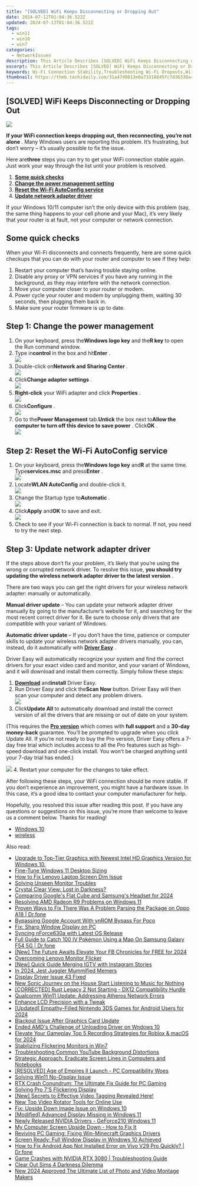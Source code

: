 ```yaml
---
title: "[SOLVED] WiFi Keeps Disconnecting or Dropping Out"
date: 2024-07-12T01:04:36.522Z
updated: 2024-07-13T01:04:36.522Z
tags:
  - win11
  - win10
  - win7
categories:
  - NetworkIssues
description: This Article Describes [SOLVED] WiFi Keeps Disconnecting or Dropping Out
excerpt: This Article Describes [SOLVED] WiFi Keeps Disconnecting or Dropping Out
keywords: Wi-Fi Connection Stability,Troubleshooting Wi-Fi Dropouts,Wi-Fi Connection Issues Solved,Resolving Wi-Fi Disconnections,Stable Wi-Fi Tips,Preventing Wi-Fi Drops,Expert Fix for Wi-Fi Dropouts
thumbnail: https://thmb.techidaily.com/31a47d0813e0a73316845fc7d36338a492235a7e4fd705568291b1b8a09d30a6.jpg
---
```


## [SOLVED] WiFi Keeps Disconnecting or Dropping Out

![](https://images.drivereasy.com/wp-content/uploads/2016/11/no-network-connection.png)

 **If your WiFi connection keeps dropping out, then reconnecting, you’re not alone** . Many Windows users are reporting this problem. It’s frustrating, but don’t worry – it’s usually possible to fix the issue.

 Here are**three** steps you can try to get your WiFi connection stable again. Just work your way through the list until your problem is resolved.

1. **[Some quick checks](#check)**
2. **[Change the power management setting](#s1)**
3. **[Reset the Wi-Fi AutoConfig service](#s2)**
4. **[Update network adapter driver](#s3)**

 If your Windows 10/11 computer isn’t the only device with this problem (say, the same thing happens to your cell phone and your Mac), it’s very likely that your router is at fault, not your computer or network connection.

## Some quick checks

 When your Wi-Fi disconnects and connects frequently, here are some quick checkups that you can do with your router and computer to see if they help:

1. Restart your computer that’s having trouble staying online.
2. Disable any proxy or VPN services if you have any running in the background, as they may interfere with the network connection.
3. Move your computer closer to your router or modem.
4. Power cycle your router and modem by unplugging them, waiting 30 seconds, then plugging them back in.
5. Make sure your router firmware is up to date.

## Step 1: Change the power management

1. On your keyboard, press the**Windows logo key** and the**R key** to open the Run command window.
2. Type in**control** in the box and hit**Enter** .  
![](https://images.drivereasy.com/wp-content/uploads/2019/04/win-11-run-control-panel.jpg)
3. Double-click on**Network and Sharing Center** .  
![](https://images.drivereasy.com/wp-content/uploads/2019/04/win-11-control-panel-network-and-sharing-center.jpg)
4. Click**Change adapter settings** .  
![](https://images.drivereasy.com/wp-content/uploads/2017/04/2019-11-01_10-25-29.jpg)
5. **Right-click** your WiFi adapter and click **Properties** .  
![](https://images.drivereasy.com/wp-content/uploads/2017/04/2019-11-01_10-27-14.jpg)
6. Click**Configure** .  
![](https://images.drivereasy.com/wp-content/uploads/2017/04/2019-11-01_10-42-21.jpg)
7. Go to the**Power Management** tab.**Untick** the box next to**Allow the computer to turn off this device to save power** . Click**OK** .  
![](https://images.drivereasy.com/wp-content/uploads/2017/04/2019-11-01_10-46-42.jpg)

## Step 2: Reset the Wi-Fi AutoConfig service

1. On your keyboard, press the**Windows logo key** and**R** at the same time. Type**services.msc** and press**Enter** .  
![](https://images.drivereasy.com/wp-content/uploads/2017/04/2019-11-01_10-48-47.jpg)
2. Locate**WLAN AutoConfig** and double-click it.  
![](https://images.drivereasy.com/wp-content/uploads/2017/04/2019-11-01_10-51-55.jpg)
3. Change the Startup type to**Automatic** .  
![](https://images.drivereasy.com/wp-content/uploads/2017/04/2019-11-01_10-53-00-1.jpg)
4. Click**Apply** and**OK** to save and exit.  
![](https://images.drivereasy.com/wp-content/uploads/2017/04/2019-11-01_10-54-11.jpg)
5. Check to see if your Wi-Fi connection is back to normal. If not, you need to try the next step.

## Step 3: Update network adapter driver

 If the steps above don’t fix your problem, it’s likely that you’re using the wrong or corrupted network driver. To resolve this issue, **you should try updating the wireless network adapter driver to the latest version** .

 There are two ways you can get the right drivers for your wireless network adapter: manually or automatically.

**Manual driver update** – You can update your network adapter driver manually by going to the manufacturer’s website for it, and searching for the most recent correct driver for it. Be sure to choose only drivers that are compatible with your variant of Windows.

**Automatic driver update** – If you don’t have the time, patience or computer skills to update your wireless network adapter drivers manually, you can, instead, do it automatically with **[Driver Easy](https://tools.techidaily.com/drivereasy/download/)**  .

 Driver Easy will automatically recognize your system and find the correct drivers for your exact video card and monitor, and your variant of Windows, and it will download and install them correctly. Simply follow these steps:

1. **[Download](https://tools.techidaily.com/drivereasy/download/)**  and**install** Driver Easy.
2. Run Driver Easy and click the**Scan Now** button. Driver Easy will then scan your computer and detect any problem drivers.  
![](https://www.drivereasy.com/wp-content/uploads/2020/10/6_0_scan-now.jpg)
3. Click**Update All** to automatically download and install the correct version of all the drivers that are missing or out of date on your system.  

 (This requires the **[Pro version](https://tools.techidaily.com/drivereasy/download/)**  which comes with **full support**  and a **30-day money-back**  guarantee. You’ll be prompted to upgrade when you click Update All. If you’re not ready to buy the Pro version, Driver Easy offers a 7-day free trial which includes access to all the Pro features such as high-speed download and one-click install. You won’t be charged anything until your 7-day trial has ended.)  

![](https://www.drivereasy.com/wp-content/uploads/2017/10/de-update-all-wireless-6.0.jpg)
4. Restart your computer for the changes to take effect.

 After following these steps, your WiFi connection should be more stable. If you don’t experience an improvement, you might have a hardware issue. In this case, it’s a good idea to contact your computer manufacturer for help.

 Hopefully, you resolved this issue after reading this post. If you have any questions or suggestions on this issue, you’re more than welcome to leave us a comment below. Thanks for reading!

* [Windows 10](https://tools.techidaily.com/drivereasy/download/)
* [wireless](https://tools.techidaily.com/drivereasy/download/)

<ins class="adsbygoogle"
     style="display:block"
     data-ad-format="autorelaxed"
     data-ad-client="ca-pub-7571918770474297"
     data-ad-slot="1223367746"></ins>



<ins class="adsbygoogle"
     style="display:block"
     data-ad-client="ca-pub-7571918770474297"
     data-ad-slot="8358498916"
     data-ad-format="auto"
     data-full-width-responsive="true"></ins>



<span class="atpl-alsoreadstyle">Also read:</span>
<div><ul>
<li><a href="https://network-issues.techidaily.com/upgrade-to-top-tier-graphics-with-newest-intel-hd-graphics-version-for-windows-10/"><u>Upgrade to Top-Tier Graphics with Newest Intel HD Graphics Version for Windows 10.</u></a></li>
<li><a href="https://network-issues.techidaily.com/fine-tune-windows-11-desktop-sizing/"><u>Fine-Tune Windows 11 Desktop Sizing</u></a></li>
<li><a href="https://network-issues.techidaily.com/how-to-fix-lenovo-laptop-screen-dim-issue/"><u>How to Fix Lenovo Laptop Screen Dim Issue</u></a></li>
<li><a href="https://network-issues.techidaily.com/solving-unseen-monitor-troubles/"><u>Solving Unseen Monitor Troubles</u></a></li>
<li><a href="https://network-issues.techidaily.com/crystal-clear-view-lost-in-darkness/"><u>Crystal Clear View: Lost in Darkness?</u></a></li>
<li><a href="https://fox-glue.techidaily.com/comparing-googles-flat-cube-and-samsungs-headset-for-2024/"><u>Comparing Google's Flat Cube and Samsung's Headset for 2024</u></a></li>
<li><a href="https://network-issues.techidaily.com/resolving-amd-radeon-r9-problems-on-windows-11/"><u>Resolving AMD Radeon R9 Problems on Windows 11</u></a></li>
<li><a href="https://fix-guide.techidaily.com/proven-ways-to-fix-there-was-a-problem-parsing-the-package-on-oppo-a18-drfone-by-drfone-fix-android-problems-fix-android-problems/"><u>Proven Ways to Fix There Was A Problem Parsing the Package on Oppo A18 | Dr.fone</u></a></li>
<li><a href="https://easy-unlock-android.techidaily.com/bypassing-google-account-with-vnrom-bypass-for-poco-by-drfone-android/"><u>Bypassing Google Account With vnROM Bypass For Poco</u></a></li>
<li><a href="https://network-issues.techidaily.com/fix-sharp-window-display-on-pc/"><u>Fix: Sharp Window Display on PC</u></a></li>
<li><a href="https://network-issues.techidaily.com/syncing-nforce630a-with-latest-os-release/"><u>Syncing nForce630a with Latest OS Release</u></a></li>
<li><a href="https://change-location.techidaily.com/full-guide-to-catch-100-iv-pokemon-using-a-map-on-samsung-galaxy-f54-5g-drfone-by-drfone-virtual-android/"><u>Full Guide to Catch 100 IV Pokémon Using a Map On Samsung Galaxy F54 5G | Dr.fone</u></a></li>
<li><a href="https://facebook-video-content.techidaily.com/new-the-future-awaits-elevate-your-fb-chronicles-for-free-for-2024/"><u>[New] The Future Awaits  Elevate Your FB Chronicles for FREE for 2024</u></a></li>
<li><a href="https://network-issues.techidaily.com/overcoming-lenovo-monitor-flicker/"><u>Overcoming Lenovo Monitor Flicker</u></a></li>
<li><a href="https://instagram-video-files.techidaily.com/new-quick-guide-merging-igtv-with-instagram-stories/"><u>[New] Quick Guide  Merging IGTV with Instagram Stories</u></a></li>
<li><a href="https://extra-support.techidaily.com/in-2024-jest-juggler-mummified-memers/"><u>In 2024, Jest Juggler  Mummified Memers</u></a></li>
<li><a href="https://network-issues.techidaily.com/display-driver-issue-43-fixed/"><u>Display Driver Issue 43 Fixed</u></a></li>
<li><a href="https://sound-optimizing.techidaily.com/new-sonic-journey-on-the-house-start-listening-to-music-for-nothing/"><u>New Sonic Journey on the House Start Listening to Music for Nothing</u></a></li>
<li><a href="https://network-issues.techidaily.com/corrected-rust-legacy-2-not-starting-dx12-compatibility-hurdle/"><u>[CORRECTED] Rust Legacy 2 Not Starting - DX12 Compatibility Hurdle</u></a></li>
<li><a href="https://network-issues.techidaily.com/qualcomm-win11-update-addressing-atheros-network-errors/"><u>Qualcomm Win11 Update: Addressing Atheros Network Errors</u></a></li>
<li><a href="https://network-issues.techidaily.com/enhance-lcd-precision-with-a-tweak/"><u>Enhance LCD Precision with a Tweak</u></a></li>
<li><a href="https://screen-mirroring-recording.techidaily.com/updated-empathy-filled-nintendo-3ds-games-for-android-users-for-2024/"><u>[Updated] Empathy-Filled Nintendo 3DS Games for Android Users for 2024</u></a></li>
<li><a href="https://network-issues.techidaily.com/blackout-issue-after-graphics-card-update/"><u>Blackout Issue After Graphics Card Update</u></a></li>
<li><a href="https://network-issues.techidaily.com/ended-amds-challenge-of-unloading-driver-on-wndows-10/"><u>Ended AMD's Challenge of Unloading Driver on Wndows 10</u></a></li>
<li><a href="https://screen-recording.techidaily.com/elevate-your-gameplay-top-5-recording-strategies-for-roblox-and-macos-for-2024/"><u>Elevate Your Gameplay  Top 5 Recording Strategies for Roblox & macOS for 2024</u></a></li>
<li><a href="https://network-issues.techidaily.com/stabilizing-flickering-monitors-in-win7/"><u>Stabilizing Flickering Monitors in Win7</u></a></li>
<li><a href="https://network-issues.techidaily.com/troubleshooting-common-youtube-background-distortions/"><u>Troubleshooting Common YouTube Background Distortions</u></a></li>
<li><a href="https://network-issues.techidaily.com/strategic-approach-eradicate-screen-lines-in-computers-and-notebooks/"><u>Strategic Approach: Eradicate Screen Lines in Computers and Notebooks</u></a></li>
<li><a href="https://network-issues.techidaily.com/resolved-age-of-empires-ii-launch-pc-compatibility-woes/"><u>[RESOLVED] Age of Empires II Launch - PC Compatibility Woes</u></a></li>
<li><a href="https://network-issues.techidaily.com/solving-win11-no-display-issue/"><u>Solving Win11 No-Display Issue</u></a></li>
<li><a href="https://network-issues.techidaily.com/rtx-crash-conundrum-the-ultimate-fix-guide-for-pc-gaming/"><u>RTX Crash Conundrum: The Ultimate Fix Guide for PC Gaming</u></a></li>
<li><a href="https://network-issues.techidaily.com/solving-pro-7s-flickering-display/"><u>Solving Pro 7'S Flickering Display</u></a></li>
<li><a href="https://facebook-video-footage.techidaily.com/new-secrets-to-effective-video-tagging-revealed-here/"><u>[New] Secrets to Effective Video Tagging Revealed Here!</u></a></li>
<li><a href="https://ai-driven-video-production.techidaily.com/new-top-video-rotator-tools-for-online-use/"><u>New Top Video Rotator Tools for Online Use</u></a></li>
<li><a href="https://network-issues.techidaily.com/fix-upside-down-image-issue-on-windows-10/"><u>Fix: Upside Down Image Issue on Windows 10</u></a></li>
<li><a href="https://network-issues.techidaily.com/modified-advanced-display-missing-in-windows-11/"><u>[Modified] Advanced Display Missing in Windows 11</u></a></li>
<li><a href="https://network-issues.techidaily.com/newly-released-nvidia-drivers-geforce210-windows-11/"><u>Newly Released NVIDIA Drivers - GeForce210 Windows 11</u></a></li>
<li><a href="https://network-issues.techidaily.com/1719974840679-my-computer-screen-upside-down-how-to-fix-it/"><u>My Computer Screen Upside Down - How to Fix It</u></a></li>
<li><a href="https://network-issues.techidaily.com/reviving-pc-gaming-fixing-win-minecraft-graphics-drivers/"><u>Reviving PC Gaming: Fixing Win-Minecraft Graphics Drivers</u></a></li>
<li><a href="https://network-issues.techidaily.com/screen-ready-full-window-display-in-windows-10-achieved/"><u>Screen Ready: Full Window Display in Windows 10 Achieved</u></a></li>
<li><a href="https://change-location.techidaily.com/how-to-fix-android-app-not-installed-error-on-vivo-v29-pro-quickly-drfone-by-drfone-fix-android-problems-fix-android-problems/"><u>How to Fix Android App Not Installed Error on Vivo V29 Pro Quickly? | Dr.fone</u></a></li>
<li><a href="https://network-issues.techidaily.com/game-crashes-with-nvidia-rtx-3080-troubleshooting-guide/"><u>Game Crashes with NVIDIA RTX 3080 | Troubleshooting Guide</u></a></li>
<li><a href="https://network-issues.techidaily.com/clear-out-sims-4-darkness-dilemma/"><u>Clear Out Sims 4 Darkness Dilemma</u></a></li>
<li><a href="https://video-ai-editor.techidaily.com/new-2024-approved-the-ultimate-list-of-photo-and-video-montage-makers/"><u>New 2024 Approved The Ultimate List of Photo and Video Montage Makers</u></a></li>
</ul></div>
